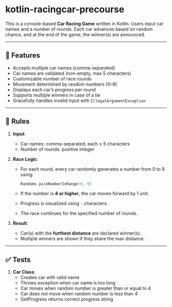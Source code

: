 # kotlin-racingcar-precourse


This is a console-based **Car Racing Game** written in Kotlin. Users input car names and a number of rounds. Each car advances based on random chance, and at the end of the game, the winner(s) are announced.

---

## 📌 Features

- Accepts multiple car names (comma-separated)
- Car names are validated (non-empty, max 5 characters)
- Customizable number of race rounds
- Movement determined by random numbers (0–9)
- Displays each car’s progress per round
- Supports multiple winners in case of a tie
- Gracefully handles invalid input with `IllegalArgumentException`

---

## 🧾 Rules

1. **Input**:
    - Car names: comma-separated, each ≤ 5 characters
    - Number of rounds: positive integer

2. **Race Logic**:
    - For each round, every car randomly generates a number from 0 to 9 using:

      ```kotlin
      Randoms.pickNumberInRange(0, 9)
      ```

    - If the number is **4 or higher**, the car moves forward by 1 unit.
    - Progress is visualized using `-` characters.
    - The race continues for the specified number of rounds.

3. **Result**:
    - Car(s) with the **furthest distance** are declared winner(s).
    - Multiple winners are shown if they share the max distance.

---

## ✅  Tests
1. **Car Class**:
   - Creates car with valid name
   - Throws exception when car name is too long
   - Car moves when random number is greater than or equal to 4
   - Car does not move when random number is less than 4`
   - GetProgress returns correct progress string

